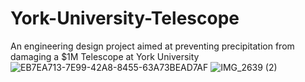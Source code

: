 # York-University-Telescope
An engineering design project aimed at preventing precipitation from damaging a $1M Telescope at York University
![EB7EA713-7E99-42A8-8455-63A73BEAD7AF](https://user-images.githubusercontent.com/74799496/195215183-2b83673b-9757-46ff-8604-36a0c97f73fe.jpg)
![IMG_2639 (2)](https://user-images.githubusercontent.com/74799496/195215308-e578f4ed-dbf8-4430-bdf9-5f5d9bea1321.jpg)
